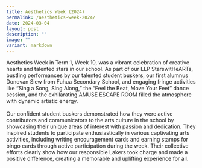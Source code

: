 ```yaml
---
title: Aesthetics Week (2024)
permalink: /aesthetics-week-2024/
date: 2024-03-04
layout: post
description: ""
image: ""
variant: markdown
---
```

Aesthetics Week in Term 1, Week 10, was a vibrant celebration of creative hearts and talented stars in our school. As part of our LLP StarswitHeARTs, bustling performances by our talented student buskers, our first alumnus Donovan Siew from Fuhua Secondary School, and engaging fringe activities like “Sing a Song, Sing Along,” the “Feel the Beat, Move Your Feet” dance session, and the exhilarating AMUSE ESCAPE ROOM filled the atmosphere with dynamic artistic energy.
<br><br>
Our confident student buskers demonstrated how they were active contributors and communicators to the arts culture in the school by showcasing their unique areas of interest with passion and dedication. They inspired students to participate enthusiastically in various captivating arts activities, including writing encouragement cards and earning stamps for bingo cards through active participation during the week. Their collective efforts clearly show how our responsible Lakers took charge and made a positive difference, creating a memorable and uplifting experience for all.
